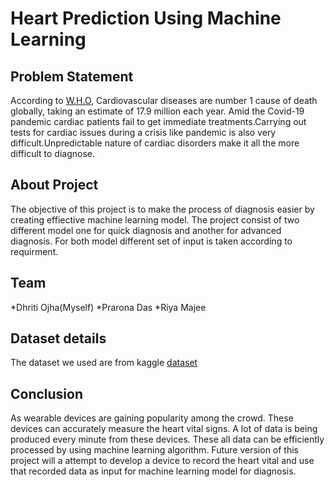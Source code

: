 # Heart Prediction Using Machine Learning
## Problem Statement 
According to [W.H.O](https://www.who.int/health-topics/cardiovascular-diseases#tab=tab_1), Cardiovascular diseases are number 1 cause of death globally, taking an estimate  of 17.9 million each year. Amid the Covid-19 pandemic cardiac patients fail to get immediate treatments.Carrying out tests for cardiac issues during a crisis like pandemic is also very difficult.Unpredictable nature of cardiac disorders make it all the more difficult to diagnose.

## About Project 
The objective of this project is to make the process of diagnosis easier by creating effiective machine learning model. The project consist of two different model one for quick diagnosis and another for advanced diagnosis. For both model different set of input is taken according to requirment.

## Team
*Dhriti Ojha(Myself)
*Prarona Das
*Riya Majee

## Dataset details
The dataset we used are from kaggle [dataset](https://www.kaggle.com/amanajmera1/framingham-heart-study-dataset)

## Conclusion 
As wearable devices are gaining popularity among the crowd. These devices can accurately measure the heart vital signs. A lot of data is being produced every minute from these devices. These all data can be efficiently processed by using machine learning algorithm. Future version of this project will a attempt to develop a device to record the heart vital and use that recorded data as input for machine learning model for diagnosis.

